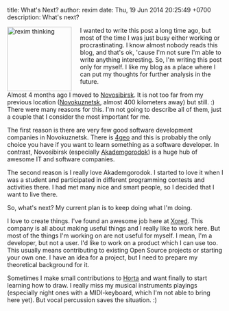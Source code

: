 title: What's Next?
author: rexim
date: Thu, 19 Jun 2014 20:25:49 +0700
description: What's next?

<!-- OMG, markdown sucks! -->
<img src="/images/rexim-thinking.png"
     style="float: left; width: 150px; margin-right: 20px;"
     alt="rexim thinking" />

I wanted to write this post a long time ago, but most of the time I
was just busy either working or procrastinating. I know almost nobody
reads this blog, and that's ok, 'cause I'm not sure I'm able to write
anything interesting. So, I'm writing this post only for myself. I
like my blog as a place where I can put my thoughts for further
analysis in the future.

Almost 4 months ago I moved to
[Novosibirsk](http://en.wikipedia.org/wiki/Novosibirsk). It is not too
far from my previous location
([Novokuznetsk](http://en.wikipedia.org/wiki/Novokuznetsk), almost 400
kilometers away) but still. :) There were many reasons for this. I'm
not going to describe all of them, just a couple that I consider the
most important for me.

The first reason is there are very few good software development
companies in Novokuznetsk. There is [4geo](http://4geo.ru) and this is
probably the only choice you have if you want to learn something as a
software developer. In contrast, Novosibirsk (especially
[Akademgorodok](http://en.wikipedia.org/wiki/Akademgorodok)) is a huge
hub of awesome IT and software companies.

The second reason is I really love Akademgorodok. I started to love it
when I was a student and participated in different programming
contests and activities there. I had met many nice and smart people,
so I decided that I want to live there.

So, what's next? My current plan is to keep doing what I'm doing.

I love to create things. I've found an awesome job here at
[Xored](http://xored.com/). This company is all about making useful
things and I really like to work here. But most of the things I'm
working on are not useful for myself. I mean, I'm a developer, but not
a user. I'd like to work on a product which I can use too. This
usually means contributing to existing Open Source projects or
starting your own one. I have an idea for a project, but I need to
prepare my theoretical background for it.

Sometimes I make small contributions to
[Horta](https://github.com/codingteam/horta-hell/) and want finally to
start learning how to draw. I really miss my musical instruments
playings (especially night ones with a MIDI-keyboard, which I'm not
able to bring here yet). But vocal percussion saves the situation. :)
